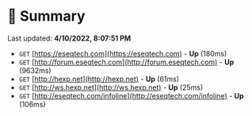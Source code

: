 # 📖 Summary
Last updated: **4/10/2022, 8:07:51 PM**

- `GET` [https://eseqtech.com](https://eseqtech.com) - **Up** (180ms)
- `GET` [http://forum.eseqtech.com](http://forum.eseqtech.com) - **Up** (9632ms)
- `GET` [http://hexp.net](http://hexp.net) - **Up** (61ms)
- `GET` [http://ws.hexp.net](http://ws.hexp.net) - **Up** (25ms)
- `GET` [http://eseqtech.com/infoline](http://eseqtech.com/infoline) - **Up** (106ms)
